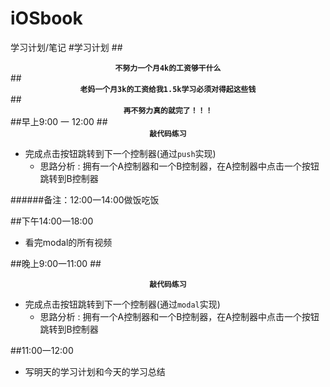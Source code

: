 # iOSbook
学习计划/笔记
#学习计划
##<center>**`不努力一个月4k的工资够干什么`**</center>
##<center>**`老妈一个月3k的工资给我1.5k学习必须对得起这些钱`**</center>
##<center>**`再不努力真的就完了！！！`**</center>
##早上9:00 一 12:00
##<center>**`敲代码练习`**</center>
- 完成点击按钮跳转到下一个控制器(通过`push`实现)
    - 思路分析 : 拥有一个A控制器和一个B控制器，在A控制器中点击一个按钮跳转到B控制器<br>

######备注：12:00一14:00做饭吃饭

##下午14:00一18:00
- 看完modal的所有视频

##晚上9:00一11:00
##<center>**`敲代码练习`**</center>
- 完成点击按钮跳转到下一个控制器(通过`modal`实现)
    - 思路分析 : 拥有一个A控制器和一个B控制器，在A控制器中点击一个按钮跳转到B控制器<br>

##11:00一12:00
- 写明天的学习计划和今天的学习总结
